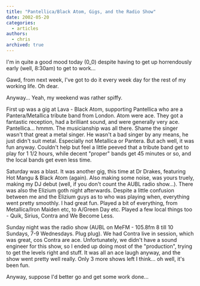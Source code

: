 ```yaml
---
title: "Pantellica/Black Atom, Gigs, and the Radio Show"
date: 2002-05-20
categories:
  - articles
authors:
  - chris
archived: true
---
```


I'm in quite a good mood today (0_0) despite having to get up horrendously early (well, 8:30am) to get to work...

Gawd, from next week, I've got to do it every week day for the rest of my working life. Oh dear.

Anyway... Yeah, my weekend was rather spiffy.

First up was a gig at Lava - Black Atom, supporting Pantellica who are a Pantera/Metallica tribute band from London. Atom were ace. They got a fantastic reception, had a brilliant sound, and were generally very ace. Pantellica... hmmm. The musicianship was all there. Shame the singer wasn't that great a metal singer. He wasn't a bad singer by any means, he just didn't suit metal. Especially not Metallica or Pantera. But ach well, it was fun anyway. Couldn't help but feel a little peeved that a tribute band get to play for 1 1/2 hours, while decent "proper" bands get 45 minutes or so, and the local bands get even less time.

Saturday was a blast. It was another gig, this time at Dr Drakes, featuring Hot Mangu & Black Atom (again). Also making some noise, was yours truely, making my DJ debut (well, if you don't count the AUBL radio show...). There was also the Elizium goth night afterwards. Despite a little confusion between me and the Elizium guys as to who was playing when, everything went pretty smoothly. I had great fun. Played a bit of everything, from Metallica/Iron Maiden etc, to A/Green Day etc. Played a few local things too - Quik, Sirius, Contra and We Become Less.

Sunday night was the radio show (AUBL on MeFM - 105.8fm 8 till 10 Sundays, 7-9 Wednesdays. Plug plug). We had Contra live in session, which was great, cos Contra are ace. Unfortunately, we didn't have a sound engineer for this show, so I ended up doing most of the "production", trying to get the levels right and stuff. It was all an ace laugh anyway, and the show went pretty well really. Only 3 more shows left I think... oh well, it's been fun.

Anyway, suppose I'd better go and get some work done...
